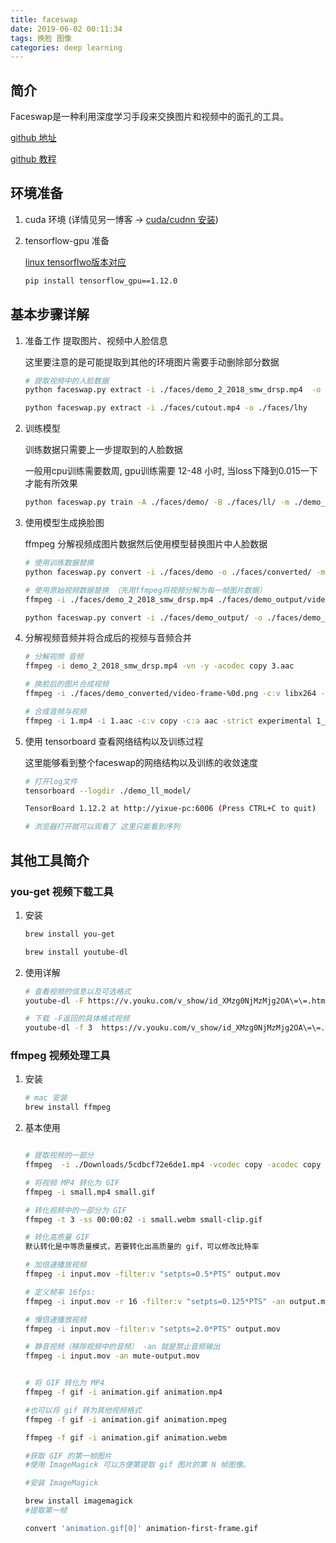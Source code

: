 ```yaml
---
title: faceswap
date: 2019-06-02 00:11:34
tags: 换脸 图像
categories: deep learning
---
```


## 简介

Faceswap是一种利用深度学习手段来交换图片和视频中的面孔的工具。

[github 地址](https://github.com/deepfakes/faceswap)

[github 教程](https://github.com/deepfakes/faceswap/blob/master/USAGE.md)

## 环境准备

1. cuda 环境 (详情见另一博客 -> [cuda/cudnn 安装](https://shuai93.github.io/2019/05/28/cuda/))

2. tensorflow-gpu 准备

    [linux tensorflwo版本对应](https://tensorflow.google.cn/install/source)

    ```bash
    pip install tensorflow_gpu==1.12.0
    ```

## 基本步骤详解

1. 准备工作 提取图片、视频中人脸信息

    这里要注意的是可能提取到其他的环境图片需要手动删除部分数据

    ```bash
    # 提取视频中的人脸数据
    python faceswap.py extract -i ./faces/demo_2_2018_smw_drsp.mp4  -o ./faces/demo

    python faceswap.py extract -i ./faces/cutout.mp4 -o ./faces/lhy

    ```

2. 训练模型

    训练数据只需要上一步提取到的人脸数据

    一般用cpu训练需要数周, gpu训练需要 12-48 小时, 当loss下降到0.015一下才能有所效果

    ```bash
    python faceswap.py train -A ./faces/demo/ -B ./faces/ll/ -m ./demo_ll_model

    ```

3. 使用模型生成换脸图

    ffmpeg 分解视频成图片数据然后使用模型替换图片中人脸数据

    ```bash
    # 使用训练数据替换
    python faceswap.py convert -i ./faces/demo -o ./faces/converted/ -m ./demo_ll_model

    # 使用原始视频数据替换 （先用ffmpeg将视频分解为每一帧图片数据）
    ffmpeg -i ./faces/demo_2_2018_smw_drsp.mp4 ./faces/demo_output/video-frame-%d.png

    python faceswap.py convert -i ./faces/demo_output/ -o ./faces/demo_converted/ -m ./demo_ll_model

    ```

4. 分解视频音频并将合成后的视频与音频合并

    ```bash
    # 分解视频 音频
    ffmpeg -i demo_2_2018_smw_drsp.mp4 -vn -y -acodec copy 3.aac

    # 换脸后的图片合成视频
    ffmpeg -i ./faces/demo_converted/video-frame-%0d.png -c:v libx264 -vf "fps=25,format=yuv420p" lz_demo.mp4

    # 合成音频与视频
    ffmpeg -i 1.mp4 -i 1.aac -c:v copy -c:a aac -strict experimental 1_yzx.mp4
    ```

5. 使用 tensorboard 查看网络结构以及训练过程

    这里能够看到整个faceswap的网络结构以及训练的收敛速度

    ```bash
    # 打开log文件
    tensorboard --logdir ./demo_ll_model/

    TensorBoard 1.12.2 at http://yixue-pc:6006 (Press CTRL+C to quit)

    # 浏览器打开就可以观看了 这里只能看到序列

    ```

## 其他工具简介

### you-get 视频下载工具

1. 安装

    ```bash
    brew install you-get

    brew install youtube-dl

    ```

2. 使用详解

    ```bash
    # 查看视频的信息以及可选格式
    youtube-dl -F https://v.youku.com/v_show/id_XMzg0NjMzMjg2OA\=\=.html\?spm\=a2h0k.11417342.soresults.dtitle

    # 下载 -F返回的具体格式视频
    youtube-dl -f 3  https://v.youku.com/v_show/id_XMzg0NjMzMjg2OA\=\=.html\?spm\=a2h0k.11417342.soresults.dtitle

    ```

### ffmpeg 视频处理工具

1. 安装

    ```bash
    # mac 安装
    brew install ffmpeg
    ```

2. 基本使用

    ```bash

    # 提取视频的一部分
    ffmpeg  -i ./Downloads/5cdbcf72e6de1.mp4 -vcodec copy -acodec copy -ss 00:08:10 -to 00:13:00 ./Downloads/cutout.mp4 -y

    # 将视频 MP4 转化为 GIF
    ffmpeg -i small.mp4 small.gif

    # 转化视频中的一部分为 GIF
    ffmpeg -t 3 -ss 00:00:02 -i small.webm small-clip.gif

    # 转化高质量 GIF
    默认转化是中等质量模式，若要转化出高质量的 gif，可以修改比特率

    # 加倍速播放视频
    ffmpeg -i input.mov -filter:v "setpts=0.5*PTS" output.mov

    # 定义帧率 16fps:
    ffmpeg -i input.mov -r 16 -filter:v "setpts=0.125*PTS" -an output.mov

    # 慢倍速播放视频
    ffmpeg -i input.mov -filter:v "setpts=2.0*PTS" output.mov

    # 静音视频（移除视频中的音频） -an 就是禁止音频输出
    ffmpeg -i input.mov -an mute-output.mov


    # 将 GIF 转化为 MP4
    ffmpeg -f gif -i animation.gif animation.mp4

    #也可以将 gif 转为其他视频格式
    ffmpeg -f gif -i animation.gif animation.mpeg

    ffmpeg -f gif -i animation.gif animation.webm

    #获取 GIF 的第一帧图片
    #使用 ImageMagick 可以方便第提取 gif 图片的第 N 帧图像。

    #安装 ImageMagick

    brew install imagemagick
    #提取第一帧

    convert 'animation.gif[0]' animation-first-frame.gif

    ```
